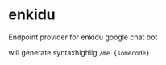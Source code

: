 # enkidu

Endpoint provider for enkidu google chat bot

will generate syntaxhighlig
``
/me {somecode}
``
